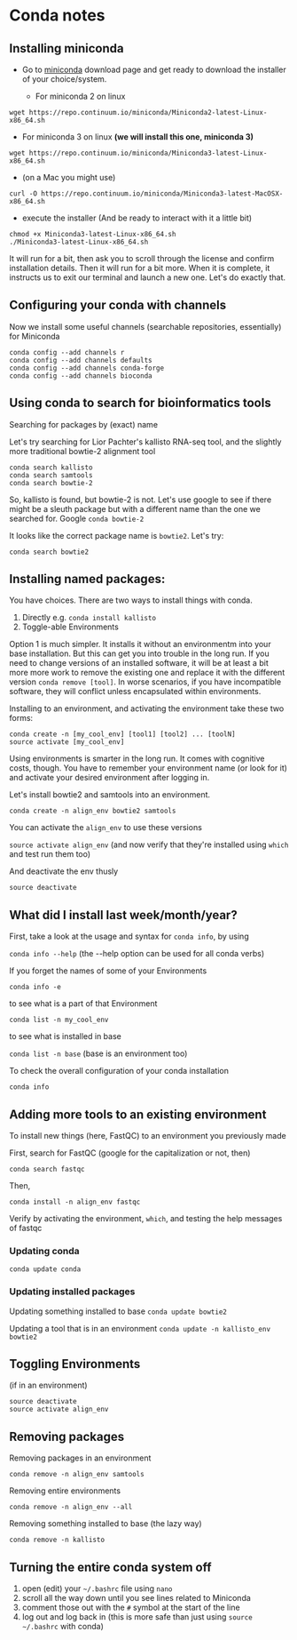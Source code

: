 # Conda notes
## Installing miniconda
* Go to [miniconda](https://conda.io/miniconda.html) download page and get ready to download the installer of your choice/system.

  * For miniconda 2 on linux

`wget https://repo.continuum.io/miniconda/Miniconda2-latest-Linux-x86_64.sh`

  * For miniconda 3 on linux **(we will install this one, miniconda 3)**

`wget https://repo.continuum.io/miniconda/Miniconda3-latest-Linux-x86_64.sh`

  * (on a Mac you might use)

`curl -O https://repo.continuum.io/miniconda/Miniconda3-latest-MacOSX-x86_64.sh`

 * execute the installer (And be ready to interact with it a little bit)

```
chmod +x Miniconda3-latest-Linux-x86_64.sh
./Miniconda3-latest-Linux-x86_64.sh
```

It will run for a bit, then ask you to scroll through the license and confirm installation details. Then it will run for a bit more. When it is complete, it instructs us to exit our terminal and launch a new one. Let's do exactly that.

## Configuring your conda with channels
Now we install some useful channels (searchable repositories, essentially) for Miniconda

```
conda config --add channels r
conda config --add channels defaults
conda config --add channels conda-forge
conda config --add channels bioconda
```

## Using conda to search for bioinformatics tools

Searching for packages by (exact) name

Let's try searching for Lior Pachter's kallisto RNA-seq tool, and the slightly more traditional bowtie-2 alignment tool

```
conda search kallisto
conda search samtools
conda search bowtie-2
```

So, kallisto is found, but bowtie-2 is not. Let's use google to see if there might be a sleuth package but with a different name than the one we searched for. Google `conda bowtie-2`

It looks like the correct package name is `bowtie2`. Let's try:

`conda search bowtie2`

## Installing named packages:

You have choices. There are two ways to install things with conda.
1. Directly e.g. `conda install kallisto`
2. Toggle-able Environments

Option 1 is much simpler. It installs it without an environmentm into your base installation. But this can get you into trouble in the long run. If you need to change versions of an installed software, it will be at least a bit more more work to remove the existing one and replace it with the different version `conda remove [tool]`. In worse scenarios, if you have incompatible software, they will conflict unless encapsulated within environments.

Installing to an environment, and activating the environment take these two forms:

```
conda create -n [my_cool_env] [tool1] [tool2] ... [toolN]
source activate [my_cool_env]
```
Using environments is smarter in the long run. It comes with cognitive costs, though. You have to remember your environment name (or look for it) and activate your desired environment after logging in.

Let's install bowtie2 and samtools into an environment.

`conda create -n align_env bowtie2 samtools`

You can activate the `align_env` to use these versions

`source activate align_env` (and now verify that they're installed using `which` and test run them too)

And deactivate the env thusly

`source deactivate`

## What did I install last week/month/year?

First, take a look at the usage and syntax for `conda info`, by using

`conda info --help` (the --help option can be used for all conda verbs)

If you forget the names of some of your Environments

`conda info -e`

to see what is a part of that Environment

`conda list -n my_cool_env`

to see what is installed in base

`conda list -n base` (base is an environment too)

To check the overall configuration of your conda installation

`conda info`


## Adding more tools to an existing environment

To install new things (here, FastQC) to an environment you previously made

First, search for FastQC (google for the capitalization or not, then)

`conda search fastqc`

Then,

`conda install -n align_env fastqc`

Verify by activating the environment, `which`, and testing the help messages of fastqc

### Updating conda
`conda update conda`

### Updating installed packages
Updating something installed to base
`conda update bowtie2`

Updating a tool that is in an environment
`conda update -n kallisto_env bowtie2`

## Toggling Environments

(if in an environment)
```
source deactivate
source activate align_env
```

## Removing packages
Removing packages in an environment

`conda remove -n align_env samtools`

Removing entire environments

`conda remove -n align_env --all`

Removing something installed to base (the lazy way)

`conda remove -n kallisto`

## Turning the entire conda system off

1. open (edit) your `~/.bashrc` file using `nano`
2. scroll all the way down until you see lines related to Miniconda
3. comment those out with the `#` symbol at the start of the line
4. log out and log back in (this is more safe than just using `source ~/.bashrc` with conda)
